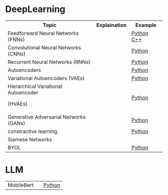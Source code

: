 # DeepLearning


<table>
<tr>
  <th>Topic</th>
  <th>Explaination</th>
  <th>Example</th>
</tr>
<tr>
    <td>Feedforward Neural Networks (FNNs)</td>
  <td></td>
<td><a href="https://github.com/majidsh97/FCN/tree/main">Python</a>
  &nbsp
  <a href="https://github.com/majidsh97/FCN_Cplusplus">C++</a>
</td>
  </tr>
  <tr>
    <td>Convolutional Neural Networks (CNNs)</td>
    <td></td>
    <td><a href="https://github.com/majidsh97/CNN" >Python</a></td>
  </tr>
  <tr>
    <td>Recurrent Neural Networks (RNNs)</td>
    <td></td>
    <td><a href="https://github.com/majidsh97/RNN" >Python</a></td>
    
  </tr>

  <tr>
    <td>Autoencoders</td>
    <td></td>
    <td><a href="https://github.com/majidsh97/AE">Python</a></td>
  </tr>  
  <tr>
    <td>Variational Autoencoders (VAEs)</td>
        <td></td>
    <td><a href="https://github.com/majidsh97/VAE">Python</a></td>
  </tr>
   <tr>
    <td>Hierarchical Variational Autoencoder

 (HVAEs)</td>
        <td></td>
    <td><a href="https://github.com/majidsh97/HVAE">Python</a></td>
  </tr>
  <tr>
    <td>Generative Adversarial Networks (GANs)</td>
    <td></td>
    <td><a href="https://github.com/majidsh97/GANs">Python</a></td>
  </tr>
    <tr>
    <td>constractive learning</td>
    <td></td>
    <td><a href="https://github.com/majidsh97/CL">Python</a></td>
  </tr>
  <tr>
    <td>Siamese Networks</td>
  </tr>
        <tr>
    <td>BYOL</td>
    <td></td>
    <td><a href="https://github.com/majidsh97/BYOL">Python</a></td>
  </tr>
</table>
<!--
 
  <tr>
        <td>Neural Architecture Search (NAS)</td>
        <td>Automated process of finding optimal neural network architectures.</td>
    </tr>
    <tr>
        <td>Meta-Learning</td>
        <td>Learning to learn; algorithms that improve learning efficiency and adaptation.</td>
    </tr>
    <tr>
        <td>One-shot Learning</td>
        <td>Learning a task from only a single example or very few examples.</td>
    </tr>
    <tr>
        <td>Few-shot Learning</td>
        <td>Learning a task from a few examples or data points.</td>
    </tr>
    <tr>
        <td>Zero-shot Learning</td>
        <td>Learning to recognize new concepts without labeled training examples.</td>
    </tr>

  
</table>


<H1>Unsupervised Learning</H1>
<table>
<tr>
  <th>Topic</th>
  <th>Example</th>
</tr>
    <tr>
    <td>Principal Component Analysis (PCA)</td>
  </tr>
  <tr>
    <td>t-Distributed Stochastic Neighbor Embedding (t-SNE)</td>
  </tr>
  <tr>
    <td>Uniform Manifold Approximation and Projection (UMAP)</td>
  </tr>
</table>

<H1>Self-Supervised Learning</H1>

<table>
<tr>
  <th>Topic</th>
  <th>Example</th>
</tr>

  <tr>
    <td>Autoencoders</td>
  </tr>
  <tr>
    <td>Generative Adversarial Networks (GANs)</td>
  </tr>
  <tr>
    <td>Contrastive Learning</td>
  </tr>
  <tr>
    <td>Predictive Coding</td>
  </tr>
  <tr>
    <td>Clustering</td>
  </tr>
  <tr>
    <td>Self-supervised Pretraining</td>
  </tr>

 
  
</table>

<H1>Reinfocement Learning</H1>
<table>
<tr>
  <th>Topic</th>
  <th>Explaination</th>
  <th>Example</th>
</tr>
  <tr>
        <td>Proximal Policy Optimization (PPO)</td>
        <td>An on-policy RL algorithm that uses a clipped objective function to reduce variance and improve stability.</td>
    </tr>
    <tr>
        <td>Soft Actor-Critic (SAC)</td>
        <td>An off-policy RL algorithm that combines policy gradient methods and Q-learning with entropy regularization.</td>
    </tr>
    <tr>
        <td>Twin Delayed DDPG (TD3)</td>
        <td>An off-policy RL algorithm that addresses function approximation errors in DDPG using two Q-functions and a delay for policy updates.</td>
    </tr>
    <tr>
        <td>Deep Q-Networks (DQN)</td>
        <td>A value-based RL algorithm that uses a deep neural network to approximate the action-value function for discrete action spaces.</td>
    </tr>
    <tr>
        <td>Rainbow</td>
        <td>An extension of DQN that combines several improvements, such as prioritized experience replay, multi-step learning, and distributional RL.</td>
    </tr>
    <tr>
        <td>Advantage Actor-Critic (A2C/A3C)</td>
        <td>On-policy RL algorithms that use multiple parallel agents to learn a policy and a value function simultaneously for continuous action spaces.</td>
    </tr>
    <tr>
        <td>Trust Region Policy Optimization (TRPO)</td>
        <td>An on-policy RL algorithm that uses a trust region optimization method to update the policy parameters for continuous action spaces.</td>
    </tr>
    <tr>
        <td>Meta-Reinforcement Learning (Meta-RL)</td>
        <td>A family of RL algorithms that learn a meta-policy that can quickly adapt to new tasks with a few gradient updates.</td>
    </tr>
    <tr>
        <td>Curiosity-driven Exploration</td>
        <td>A technique that encourages agents to explore novel states by rewarding them for visiting states with high prediction error.</td>
    </tr>
    <tr>
        <td>Hindsight Experience Replay (HER)</td>
        <td>An off-policy RL algorithm that addresses the sparse reward problem by relabeling trajectories with virtual rewards.</td>
    </tr>
</table>
  
<H1>Uncategorized</H1>
<table>
<tr>
  <th>Topic</th>
  <th>Explaination</th>
  <th>Example</th>
</tr>
      <tr>
        <td>Explainable AI (XAI)</td>
        <td>AI systems that can explain their decision-making processes in a human-understandable way.</td>
    </tr>
    <tr>
        <td>Adversarial Attacks and Defenses</td>
        <td>Techniques for attacking and defending against adversarial inputs in machine learning models.</td>
    </tr>
    <tr>
        <td>Federated Learning</td>
        <td>Decentralized machine learning approach where multiple devices collaboratively train a model while keeping data local.</td>
    </tr>
    <tr>
        <td>Graph Neural Networks (GNNs)</td>
        <td>Neural networks designed to operate on graph-structured data, capturing relational information.</td>
    </tr>
 <tr>
        <td>Deep Stacking Networks (DSNs)</td>
        <td>Hierarchical deep learning models that stack multiple layers of abstraction.</td>
    </tr>
    <tr>
        <td>Capsule Networks (CapsNets)</td>
        <td>Neural network architecture designed to better understand hierarchical relationships in data.</td>
    </tr>
    <tr>
        <td>Neural Turing Machines (NTMs)</td>
        <td>Neural network models augmented with external memory for more complex computations.</td>
    </tr>
    <tr>
        <td>Differentiable Programming</td>
        <td>Using differentiable structures to enable learning and optimization within non-standard computing environments.</td>
    </tr>
</table>
<H1>Computer Vision</H1>
<table>
<tr>
  <th>Topic</th>
  <th>Explaination</th>
  <th>Example</th>
</tr>
  <tr>
    <td>
      Harris Edge and Corrner Detector
    </td>
  </tr>
    <tr>
    <td>
      Feature Detector
    </td>
  </tr>
    </tr>
    <tr>
    <td>
      Fundamental Matrix
    </td>
  </tr>
    </tr>
    <tr>
    <td>
      Disparity map
    </td>
  </tr>
</table>
-->
<H1>LLM</H1>
<table>
<tr>
  <td>MobileBert</td>
  <td></td>
  <td><a href="https://github.com/majidsh97/MobileBert">Python</a></td>
  </tr>
</table>

  

